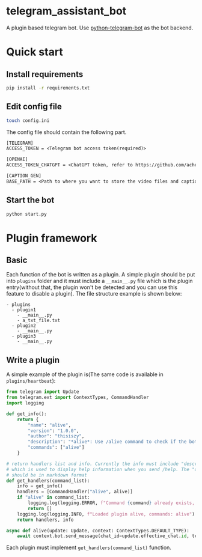 # telegram_assistant_bot
A plugin based telegram bot. Use [python-telegram-bot](https://github.com/python-telegram-bot/python-telegram-bot) as the bot backend.

# Quick start
## Install requirements
```bash
pip install -r requirements.txt
```

## Edit config file
```bash
touch config.ini
```
The config file should contain the following part.
```txt
[TELEGRAM]
ACCESS_TOKEN = <Telegram bot access token(required)>

[OPENAI]
ACCESS_TOKEN_CHATGPT = <ChatGPT token, refer to https://github.com/acheong08/ChatGPT#access-token (required if use function related to ChatGPT)>

[CAPTION_GEN]
BASE_PATH = <Path to where you want to store the video files and caption files(required if use caption_gen)>
```

## Start the bot
```bash
python start.py
```

# Plugin framework
## Basic
Each function of the bot is written as a plugin. A simple plugin should be put into `plugins` folder and it must include a `__main__.py` file which is the plugin entry(without that, the plugin won't be detected and you can use this feature to disable a plugin). The file structure example is shown below:
```
- plugins
  - plugin1
    - __main__.py
    - a_txt_file.txt
  - plugin2 
    - __main__.py
  - plugin3 
    - __main__.py
```

## Write a plugin
A simple example of the plugin is(The same code is available in `plugins/heartbeat`):
```python
from telegram import Update
from telegram.ext import ContextTypes, CommandHandler
import logging

def get_info():
    return {
        "name": "alive", 
        "version": "1.0.0", 
        "author": "thisiszy",
        "description": "*alive*: Use /alive command to check if the bot is alive",
        "commands": ["alive"]
    }

# return handlers list and info. Currently the info must include "description" key 
# which is used to display help information when you send /help. The "description"
# should be in markdown format
def get_handlers(command_list):
    info = get_info()
    handlers = [CommandHandler("alive", alive)]
    if "alive" in command_list:
        logging.log(logging.ERROR, f"Command {command} already exists, ignored!")
        return []
    logging.log(logging.INFO, f"Loaded plugin alive, commands: alive")
    return handlers, info

async def alive(update: Update, context: ContextTypes.DEFAULT_TYPE):
    await context.bot.send_message(chat_id=update.effective_chat.id, text="Alive!")
```
Each plugin must implement `get_handlers(command_list)` function.
